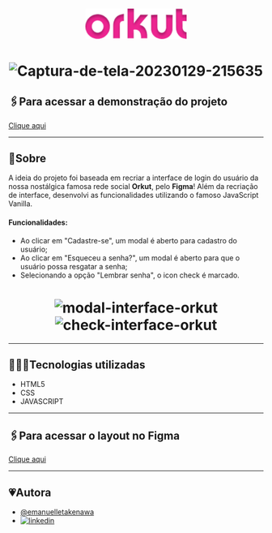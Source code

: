 <h1 align="center">
     <img src="src/assets/img/orkut.png" alt="logo" width=200>
</h1>

<h1 align="center">
    <img src="https://i.ibb.co/V9Bw04L/Captura-de-tela-20230129-215635.png" alt="Captura-de-tela-20230129-215635" />
</h1>


## 🖇️Para acessar a demonstração do projeto

[Clique aqui](https://interface-orkut.vercel.app/) 


<hr>

## 📜Sobre
A ideia do projeto foi baseada em recriar a interface de login do usuário da nossa nostálgica famosa rede social **Orkut**, pelo **Figma**! Além da recriação de interface, desenvolvi as funcionalidades utilizando o famoso JavaScript Vanilla.

#### Funcionalidades:
- Ao clicar em "Cadastre-se", um modal é aberto para cadastro do usuário;
- Ao clicar em "Esqueceu a senha?", um modal é aberto  para que o usuário possa resgatar a senha;
- Selecionando a opção "Lembrar senha", o icon check é marcado.

<h1 align="center">
<img src="https://i.ibb.co/SvP1kFD/Design-sem-nome-4.png" alt="modal-interface-orkut" > <br>
<img src="https://i.ibb.co/wWH3N0M/Design-sem-nome-5.png" alt="check-interface-orkut" width=240px height=200px>
</h1>


<hr>

## 👩🏻‍💻Tecnologias utilizadas
- HTML5
- CSS
- JAVASCRIPT

<hr>

## 🖇️Para acessar o layout no Figma

[Clique aqui](https://www.figma.com/file/Xosmfdpq1fCxPVYj8gCdBe/Untitled?node-id=0%3A1&t=xD51d0FlUbofKfsI-1) 

<hr>

## 💗Autora
- [@emanuelletakenawa](https://github.com/emanuelletakenawa)
- [![linkedin](https://img.shields.io/badge/linkedin-0A66C2?style=for-the-badge&logo=linkedin&logoColor=white)](https://www.linkedin.com/in/emanuelle-takenawa-32b6a1257)
